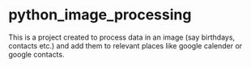 # python_image_processing

This is a project created to process data in an image (say birthdays, contacts etc.) and add them to relevant places like google calender 
or google contacts.

